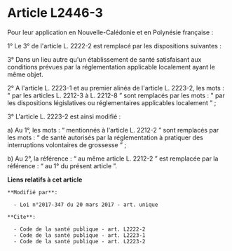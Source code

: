 # Article L2446-3

Pour leur application en Nouvelle-Calédonie et en Polynésie française :

1° Le 3° de l'article L. 2222-2 est remplacé par les dispositions suivantes :

3° Dans un lieu autre qu'un établissement de santé satisfaisant aux conditions prévues par la réglementation applicable
localement ayant le même objet.

2° A l'article L. 2223-1 et au premier alinéa de l'article L. 2223-2, les mots : " par les articles L. 2212-3 à L. 2212-8 ”
sont remplacés par les mots : " par les dispositions législatives ou réglementaires applicables localement ” ;

3° L'article L. 2223-2 est ainsi modifié :

a) Au 1°, les mots : “ mentionnés à l'article L. 2212-2 ” sont remplacés par les mots : “ de santé autorisés par la
réglementation à pratiquer des interruptions volontaires de grossesse ” ;

b) Au 2°, la référence : “ au même article L. 2212-2 ” est remplacée par la référence : “ au 1° du présent article ”.

**Liens relatifs à cet article**

	**Modifié par**:

	  - Loi n°2017-347 du 20 mars 2017 - art. unique

	**Cite**:

	  - Code de la santé publique - art. L2222-2
	  - Code de la santé publique - art. L2223-1
	  - Code de la santé publique - art. L2223-2
